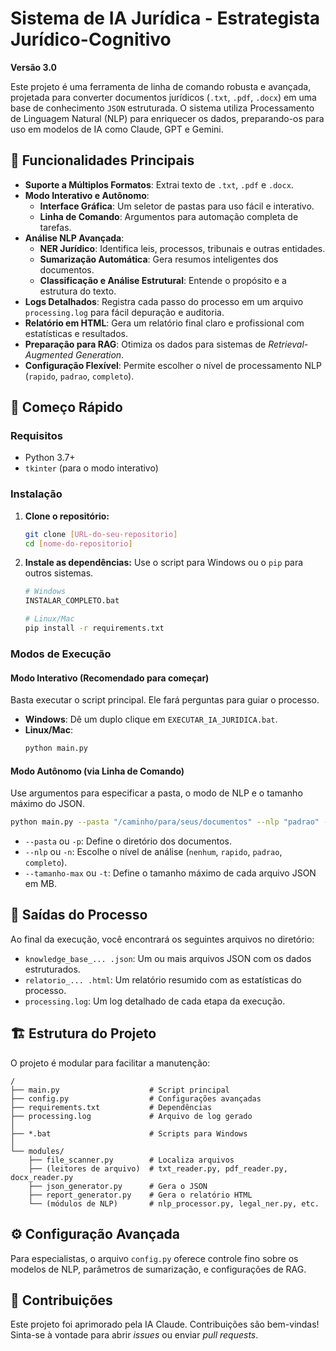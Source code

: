 # Sistema de IA Jurídica - Estrategista Jurídico-Cognitivo

**Versão 3.0**

Este projeto é uma ferramenta de linha de comando robusta e avançada, projetada para converter documentos jurídicos (`.txt`, `.pdf`, `.docx`) em uma base de conhecimento `JSON` estruturada. O sistema utiliza Processamento de Linguagem Natural (NLP) para enriquecer os dados, preparando-os para uso em modelos de IA como Claude, GPT e Gemini.

## 🌟 Funcionalidades Principais

- **Suporte a Múltiplos Formatos**: Extrai texto de `.txt`, `.pdf` e `.docx`.
- **Modo Interativo e Autônomo**:
  - **Interface Gráfica**: Um seletor de pastas para uso fácil e interativo.
  - **Linha de Comando**: Argumentos para automação completa de tarefas.
- **Análise NLP Avançada**:
  - **NER Jurídico**: Identifica leis, processos, tribunais e outras entidades.
  - **Sumarização Automática**: Gera resumos inteligentes dos documentos.
  - **Classificação e Análise Estrutural**: Entende o propósito e a estrutura do texto.
- **Logs Detalhados**: Registra cada passo do processo em um arquivo `processing.log` para fácil depuração e auditoria.
- **Relatório em HTML**: Gera um relatório final claro e profissional com estatísticas e resultados.
- **Preparação para RAG**: Otimiza os dados para sistemas de *Retrieval-Augmented Generation*.
- **Configuração Flexível**: Permite escolher o nível de processamento NLP (`rapido`, `padrao`, `completo`).

## 🚀 Começo Rápido

### Requisitos

- Python 3.7+
- `tkinter` (para o modo interativo)

### Instalação

1.  **Clone o repositório:**
    ```bash
    git clone [URL-do-seu-repositorio]
    cd [nome-do-repositorio]
    ```
2.  **Instale as dependências:**
    Use o script para Windows ou o `pip` para outros sistemas.
    ```bash
    # Windows
    INSTALAR_COMPLETO.bat

    # Linux/Mac
    pip install -r requirements.txt
    ```

### Modos de Execução

#### Modo Interativo (Recomendado para começar)

Basta executar o script principal. Ele fará perguntas para guiar o processo.

-   **Windows**: Dê um duplo clique em `EXECUTAR_IA_JURIDICA.bat`.
-   **Linux/Mac**:
    ```bash
    python main.py
    ```

#### Modo Autônomo (via Linha de Comando)

Use argumentos para especificar a pasta, o modo de NLP e o tamanho máximo do JSON.

```bash
python main.py --pasta "/caminho/para/seus/documentos" --nlp "padrao" --tamanho-max 100
```

-   `--pasta` ou `-p`: Define o diretório dos documentos.
-   `--nlp` ou `-n`: Escolhe o nível de análise (`nenhum`, `rapido`, `padrao`, `completo`).
-   `--tamanho-max` ou `-t`: Define o tamanho máximo de cada arquivo JSON em MB.

## 📄 Saídas do Processo

Ao final da execução, você encontrará os seguintes arquivos no diretório:

-   `knowledge_base_... .json`: Um ou mais arquivos JSON com os dados estruturados.
-   `relatorio_... .html`: Um relatório resumido com as estatísticas do processo.
-   `processing.log`: Um log detalhado de cada etapa da execução.

## 🏗️ Estrutura do Projeto

O projeto é modular para facilitar a manutenção:

```
/
├── main.py                    # Script principal
├── config.py                  # Configurações avançadas
├── requirements.txt           # Dependências
├── processing.log             # Arquivo de log gerado
│
├── *.bat                      # Scripts para Windows
│
└── modules/
    ├── file_scanner.py        # Localiza arquivos
    ├── (leitores de arquivo)  # txt_reader.py, pdf_reader.py, docx_reader.py
    ├── json_generator.py      # Gera o JSON
    ├── report_generator.py    # Gera o relatório HTML
    └── (módulos de NLP)       # nlp_processor.py, legal_ner.py, etc.
```

## ⚙️ Configuração Avançada

Para especialistas, o arquivo `config.py` oferece controle fino sobre os modelos de NLP, parâmetros de sumarização, e configurações de RAG.

## 🤝 Contribuições

Este projeto foi aprimorado pela IA Claude. Contribuições são bem-vindas! Sinta-se à vontade para abrir *issues* ou enviar *pull requests*.
